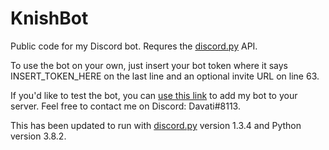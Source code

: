 # KnishBot
Public code for my Discord bot. Requres the [discord.py](https://github.com/Rapptz/discord.py) API.

To use the bot on your own, just insert your bot token where it says INSERT_TOKEN_HERE on the last line and an optional invite URL on line 63.

If you'd like to test the bot, you can [use this link](https://discordapp.com/oauth2/authorize?client_id=413728059645100039&permissions=117824&scope=bot) to add my bot to your server.
Feel free to contact me on Discord: Davati#8113.

This has been updated to run with [discord.py](https://github.com/Rapptz/discord.py) version 1.3.4 and Python version 3.8.2.
